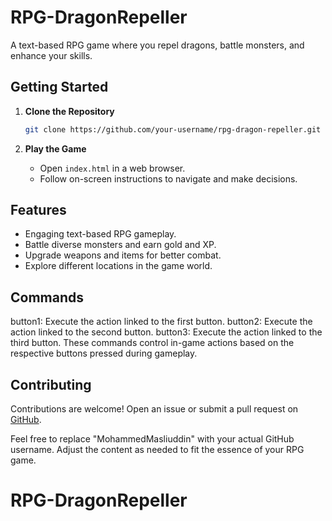# RPG-DragonRepeller

A text-based RPG game where you repel dragons, battle monsters, and enhance your skills.

## Getting Started

1. **Clone the Repository**
    ```bash
    git clone https://github.com/your-username/rpg-dragon-repeller.git
    ```

2. **Play the Game**
    - Open `index.html` in a web browser.
    - Follow on-screen instructions to navigate and make decisions.

## Features

- Engaging text-based RPG gameplay.
- Battle diverse monsters and earn gold and XP.
- Upgrade weapons and items for better combat.
- Explore different locations in the game world.

## Commands

button1: Execute the action linked to the first button.
button2: Execute the action linked to the second button.
button3: Execute the action linked to the third button.
These commands control in-game actions based on the respective buttons pressed during gameplay.

## Contributing

Contributions are welcome! Open an issue or submit a pull request on [GitHub](https://github.com/MohammedMasliuddin/rpg-dragon-repeller).

Feel free to replace "MohammedMasliuddin" with your actual GitHub username. Adjust the content as needed to fit the essence of your RPG game.
# RPG-DragonRepeller
